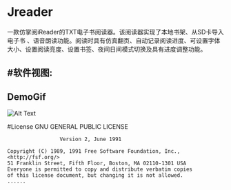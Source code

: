 # Jreader
一款仿掌阅iReader的TXT电子书阅读器。该阅读器实现了本地书架、从SD卡导入电子书 、语音朗读功能。阅读时具有仿真翻页、自动记录阅读进度、可设置字体大小、设置阅读亮度、设置书签、夜间日间模式切换及具有进度调整功能。

#软件视图:
----------------
## DemoGif
![Alt Text](https://github.com/Focfa/Jreader/raw/master/screenshots/demogif.gif)


#License
                  GNU GENERAL PUBLIC LICENSE

                     Version 2, June 1991

    Copyright (C) 1989, 1991 Free Software Foundation, Inc., <http://fsf.org/>
    51 Franklin Street, Fifth Floor, Boston, MA 02110-1301 USA
    Everyone is permitted to copy and distribute verbatim copies
    of this license document, but changing it is not allowed.
    ......
